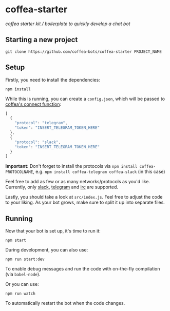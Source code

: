 # coffea-starter

_coffea starter kit / boilerplate to quickly develop a chat bot_


## Starting a new project

```
git clone https://github.com/coffea-bots/coffea-starter PROJECT_NAME
```


## Setup

Firstly, you need to install the dependencies:

```
npm install
```

While this is running, you can create a `config.json`, which will be passed to
[coffea's connect function](https://github.com/caffeinery/coffea/tree/1.0-beta#connecting):

```js
[
  {
    "protocol": "telegram",
    "token": "INSERT_TELEGRAM_TOKEN_HERE"
  },
  {
    "protocol": "slack",
    "token": "INSERT_TELEGRAM_TOKEN_HERE"
  }
]
```

**Important:** Don't forget to install the protocols via `npm install coffea-PROTOCOLNAME`,
e.g. `npm install coffea-telegram coffea-slack` (in this case)

Feel free to add as few or as many networks/protocols as you'd like. Currently,
only [slack](https://github.com/caffeinery/coffea-slack), [telegram](https://github.com/caffeinery/coffea-telegram) and [irc](https://github.com/caffeinery/coffea-irc) are supported.

Lastly, you should take a look at `src/index.js`. Feel free to adjust the code
to your liking. As your bot grows, make sure to split it up into separate
files.


## Running

Now that your bot is set up, it's time to run it:

```
npm start
```

During development, you can also use:

```
npm run start:dev
```

To enable debug messages and run the code with on-the-fly compilation
(via `babel-node`).

Or you can use:

```
npm run watch
```

To automatically restart the bot when the code changes.
